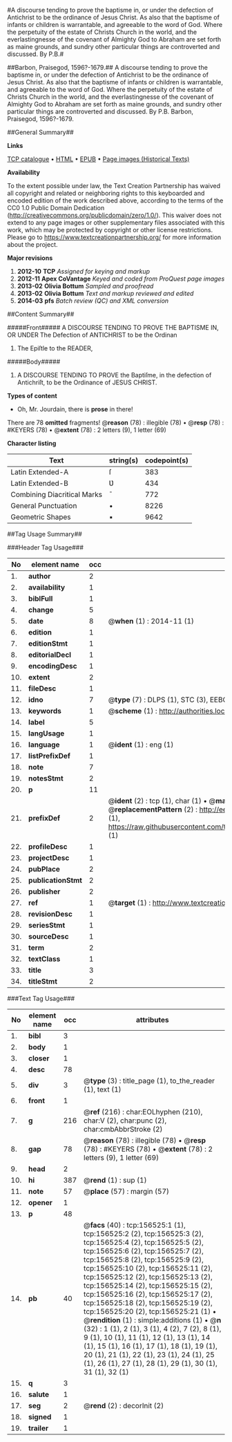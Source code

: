 #A discourse tending to prove the baptisme in, or under the defection of Antichrist to be the ordinance of Jesus Christ. As also that the baptisme of infants or children is warrantable, and agreeable to the word of God. Where the perpetuity of the estate of Christs Church in the world, and the everlastingnesse of the covenant of Almighty God to Abraham are set forth as maine grounds, and sundry other particular things are controverted and discussed. By P.B.#

##Barbon, Praisegod, 1596?-1679.##
A discourse tending to prove the baptisme in, or under the defection of Antichrist to be the ordinance of Jesus Christ. As also that the baptisme of infants or children is warrantable, and agreeable to the word of God. Where the perpetuity of the estate of Christs Church in the world, and the everlastingnesse of the covenant of Almighty God to Abraham are set forth as maine grounds, and sundry other particular things are controverted and discussed. By P.B.
Barbon, Praisegod, 1596?-1679.

##General Summary##

**Links**

[TCP catalogue](http://www.ota.ox.ac.uk/tcp/)  • 
[HTML](http://tei.it.ox.ac.uk/tcp/Texts-HTML/free/A78/A78133.html)  • 
[EPUB](http://tei.it.ox.ac.uk/tcp/Texts-EPUB/free/A78/A78133.epub) • 
[Page images (Historical Texts)](https://historicaltexts.jisc.ac.uk/eebo-99873113e)

**Availability**

To the extent possible under law, the Text Creation Partnership has waived all copyright and related or neighboring rights to this keyboarded and encoded edition of the work described above, according to the terms of the CC0 1.0 Public Domain Dedication (http://creativecommons.org/publicdomain/zero/1.0/). This waiver does not extend to any page images or other supplementary files associated with this work, which may be protected by copyright or other license restrictions. Please go to https://www.textcreationpartnership.org/ for more information about the project.

**Major revisions**

1. __2012-10__ __TCP__ *Assigned for keying and markup*
1. __2012-11__ __Apex CoVantage__ *Keyed and coded from ProQuest page images*
1. __2013-02__ __Olivia Bottum__ *Sampled and proofread*
1. __2013-02__ __Olivia Bottum__ *Text and markup reviewed and edited*
1. __2014-03__ __pfs__ *Batch review (QC) and XML conversion*

##Content Summary##

#####Front#####
A DISCOURSE TENDING TO PROVE THE BAPTISME IN, OR UNDER The Defection of ANTICHRIST to be the Ordinan
1. The Epiſtle to the READER,

#####Body#####

1. A DISCOURSE TENDING TO PROVE the Baptiſme, in the defection of Antichriſt, to be the Ordinance of JESUS CHRIST.

**Types of content**

  * Oh, Mr. Jourdain, there is **prose** in there!

There are 78 **omitted** fragments! 
 @__reason__ (78) : illegible (78)  •  @__resp__ (78) : #KEYERS (78)  •  @__extent__ (78) : 2 letters (9), 1 letter (69)

**Character listing**


|Text|string(s)|codepoint(s)|
|---|---|---|
|Latin Extended-A|ſ|383|
|Latin Extended-B|Ʋ|434|
|Combining             Diacritical Marks|̄|772|
|General Punctuation|•|8226|
|Geometric Shapes|▪|9642|

##Tag Usage Summary##

###Header Tag Usage###

|No|element name|occ|attributes|
|---|---|---|---|
|1.|__author__|2||
|2.|__availability__|1||
|3.|__biblFull__|1||
|4.|__change__|5||
|5.|__date__|8| @__when__ (1) : 2014-11 (1)|
|6.|__edition__|1||
|7.|__editionStmt__|1||
|8.|__editorialDecl__|1||
|9.|__encodingDesc__|1||
|10.|__extent__|2||
|11.|__fileDesc__|1||
|12.|__idno__|7| @__type__ (7) : DLPS (1), STC (3), EEBO-CITATION (1), PROQUEST (1), VID (1)|
|13.|__keywords__|1| @__scheme__ (1) : http://authorities.loc.gov/ (1)|
|14.|__label__|5||
|15.|__langUsage__|1||
|16.|__language__|1| @__ident__ (1) : eng (1)|
|17.|__listPrefixDef__|1||
|18.|__note__|7||
|19.|__notesStmt__|2||
|20.|__p__|11||
|21.|__prefixDef__|2| @__ident__ (2) : tcp (1), char (1)  •  @__matchPattern__ (2) : ([0-9\-]+):([0-9IVX]+) (1), (.+) (1)  •  @__replacementPattern__ (2) : http://eebo.chadwyck.com/downloadtiff?vid=$1&page=$2 (1), https://raw.githubusercontent.com/textcreationpartnership/Texts/master/tcpchars.xml#$1 (1)|
|22.|__profileDesc__|1||
|23.|__projectDesc__|1||
|24.|__pubPlace__|2||
|25.|__publicationStmt__|2||
|26.|__publisher__|2||
|27.|__ref__|1| @__target__ (1) : http://www.textcreationpartnership.org/docs/. (1)|
|28.|__revisionDesc__|1||
|29.|__seriesStmt__|1||
|30.|__sourceDesc__|1||
|31.|__term__|2||
|32.|__textClass__|1||
|33.|__title__|3||
|34.|__titleStmt__|2||


###Text Tag Usage###

|No|element name|occ|attributes|
|---|---|---|---|
|1.|__bibl__|3||
|2.|__body__|1||
|3.|__closer__|1||
|4.|__desc__|78||
|5.|__div__|3| @__type__ (3) : title_page (1), to_the_reader (1), text (1)|
|6.|__front__|1||
|7.|__g__|216| @__ref__ (216) : char:EOLhyphen (210), char:V (2), char:punc (2), char:cmbAbbrStroke (2)|
|8.|__gap__|78| @__reason__ (78) : illegible (78)  •  @__resp__ (78) : #KEYERS (78)  •  @__extent__ (78) : 2 letters (9), 1 letter (69)|
|9.|__head__|2||
|10.|__hi__|387| @__rend__ (1) : sup (1)|
|11.|__note__|57| @__place__ (57) : margin (57)|
|12.|__opener__|1||
|13.|__p__|48||
|14.|__pb__|40| @__facs__ (40) : tcp:156525:1 (1), tcp:156525:2 (2), tcp:156525:3 (2), tcp:156525:4 (2), tcp:156525:5 (2), tcp:156525:6 (2), tcp:156525:7 (2), tcp:156525:8 (2), tcp:156525:9 (2), tcp:156525:10 (2), tcp:156525:11 (2), tcp:156525:12 (2), tcp:156525:13 (2), tcp:156525:14 (2), tcp:156525:15 (2), tcp:156525:16 (2), tcp:156525:17 (2), tcp:156525:18 (2), tcp:156525:19 (2), tcp:156525:20 (2), tcp:156525:21 (1)  •  @__rendition__ (1) : simple:additions (1)  •  @__n__ (32) : 1 (1), 2 (1), 3 (1), 4 (2), 7 (2), 8 (1), 9 (1), 10 (1), 11 (1), 12 (1), 13 (1), 14 (1), 15 (1), 16 (1), 17 (1), 18 (1), 19 (1), 20 (1), 21 (1), 22 (1), 23 (1), 24 (1), 25 (1), 26 (1), 27 (1), 28 (1), 29 (1), 30 (1), 31 (1), 32 (1)|
|15.|__q__|3||
|16.|__salute__|1||
|17.|__seg__|2| @__rend__ (2) : decorInit (2)|
|18.|__signed__|1||
|19.|__trailer__|1||
